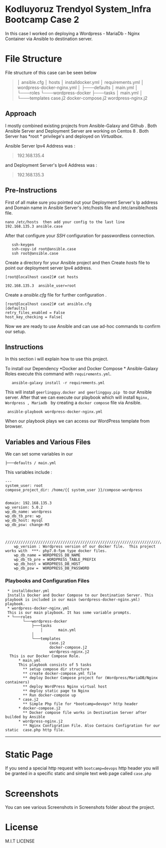 ﻿# Kodluyoruz Trendyol System_Infra Bootcamp Case 2 

In this case  I worked on deploying a Wordpress - MariaDb - Nginx Container via Ansible to destination server.


# File Structure 

File structure of this case can be seen below 


> │   ansible.cfg
│   hosts
│   installdocker.yml
│   requirements.yml
│   wordpress-docker-nginx.yml
│
├───defaults
│       main.yml
│
└───roles
    └───wordpress-docker
        ├───tasks
        │       main.yml
        │
        └───templates
                case.j2
                docker-compose.j2
                wordpress-nginx.j2


## Approach 

I mostly combined existing projects from Ansible-Galaxy and Github .
Both Ansible Server and Deployment Server are working on Centos 8 . Both Server has  *root * 
privilege's and deployed on *Virtualbox*. 

Ansible Server Ipv4 Address was :

> 192.168.135.4

and  Deployment Server's Ipv4 Address  was :

> 192.168.135.3



 

##  Pre-Instructions

First of all make sure you pointed out your Deployment Server's Ip address and Domain name in Ansible Server's /etc/hosts file and /etc/ansible/hosts file.

    nano /etc/hosts  then add your config to the last line 
    192.168.135.3 ansible.case
After that configure your *SSH* configuration  for passwordless connection.

       ssh-keygen
       ssh-copy-id root@ansible.case 
       ssh root@ansible.case

Create a directory for your Ansible project and then Create *hosts* file  to point our deployment server Ipv4 address. 

    [root@localhost case2]# cat hosts 

    192.168.135.3  ansible_user=root

Create a *ansible.cfg* file for further configuration .

    [root@localhost case2]# cat ansible.cfg 
    [defaults]
    retry_files_enabled = False
    host_key_checking = False[

Now we are ready to use Ansible and can use ad-hoc commands to confirm our setup.
  


## Instructions 

In this section i will explain how to use this project. 

To install our Dependency *Docker and Docker Compose * Ansible-Galaxy Roles execute this command with `requirements.yml`.

       ansible-galaxy install -r requirements.yml 
   This will install `geerlingguy.docker and geerlingguy.pip ` to our Ansible server. 
 After that we can execute our playbook which will  install `Nginx, Wordpress , Mariadb ` by   creating a `docker compose` file via Ansible.
 

     ansible-playbook wordpress-docker-nginx.yml 
 When our playbook plays we can access our WordPress template  from browser.

## Variables and Various Files 

We can set some variables  in our 

    ├───defaults / main.yml
  This variables include : 

    ---
    system_user: root
    compose_project_dir: /home/{{ system_user }}/compose-wordpress
    
    
    domain: 192.168.135.3
    wp_version: 5.0.2
    wp_db_name: wordpress
    wp_db_tb_pre: wp_
    wp_db_host: mysql
    wp_db_psw: change-M3     
   

      //////////////////////////////////////////////////////////////////////////////////
        wp_version : Wordpress version of our docker file.  This project works with  ***- php7.0-fpm type docker files.
        wp_db_name = WORDPRESS_DB_NAME
        wp_db_tb_pre = WORDPRESS_TABLE_PREFIX
        wp_db_host = WORDPRESS_DB_HOST
        wp_db_psw =  WORDPRESS_DB_PASSWORD

### Playbooks and Configuration Files 
     * installdocker.yml
     Installs Docker and Docker Compose to our Destination Server. This playbook is included in our main (wordpress-docker-nginx.yml) playbook. 
     * wordpress-docker-nginx.yml
     This is our main playbook. It has some variable prompts. 
     * └───roles
		    └───wordpress-docker
		        ├───tasks
			        │       main.yml
		        │
		        └───templates
		                case.j2
		                docker-compose.j2
		                wordpress-nginx.j2
	  This is our Docker Compose Role.
		  * main.yml 
		  This playbook consists of 5 tasks 
		    ** setup compose dir structure
		    ** create docker-compose.yml file
		    ** deploy Docker Compose project for (Wordpress/MariaDB/Nginx containers)
		    ** deploy WordPress Nginx virtual host
		    ** deploy static page to Nginx
		    ** Run docker-compose up
		  * case.j2
		    ** Simple Php file for *bootcamp=devops* http header
		  * docker-compose.j2
		    ** Docker compose file works in Destination Server after builded by Ansible
		  * wordpress-nginx.j2
		    ** Nginx Configration File. Also Contains Configration for our static  case.php http file. 
	  
     
---------------------
# Static Page
If you send a special http request with `bootcamp=devops` http header  you will be granted in a specific static and simple text  web page called `case.php`

# Screenshots 

You can see various Screenshots in Screenshots folder about the project. 

# License 
M.I.T LICENSE




